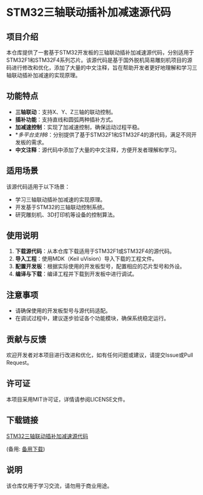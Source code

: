 # STM32三轴联动插补加减速源代码

## 项目介绍

本仓库提供了一套基于STM32开发板的三轴联动插补加减速源代码，分别适用于STM32F1和STM32F4系列芯片。该源代码是基于国外脱机简易雕刻机项目的源码进行修改和优化，添加了大量的中文注释，旨在帮助开发者更好地理解和学习三轴联动插补加减速的实现原理。

## 功能特点

- **三轴联动**：支持X、Y、Z三轴的联动控制。
- **插补功能**：支持直线和圆弧两种插补方式。
- **加减速控制**：实现了加减速控制，确保运动过程平稳。
- **多平台支持8*：分别提供了基于STM32F1和STM32F4的源代码，满足不同开发板的需求。
- **中文注释**：源代码中添加了大量的中文注释，方便开发者理解和学习。

## 适用场景

该源代码适用于以下场景：

- 学习三轴联动插补加减速的实现原理。
- 开发基于STM32的三轴联动控制系统。
- 研究雕刻机、3D打印机等设备的控制算法。

## 使用说明

1. **下载源代码**：从本仓库下载适用于STM32F1或STM32F4的源代码。
2. **导入工程**：使用MDK（Keil uVision）导入下载的工程文件。
3. **配置开发板**：根据实际使用的开发板型号，配置相应的芯片型号和外设。
4. **编译与下载**：编译工程并下载到开发板中进行调试。

## 注意事项

- 请确保使用的开发板型号与源代码适配。
- 在调试过程中，建议逐步验证各个功能模块，确保系统稳定运行。

## 贡献与反馈

欢迎开发者对本项目进行改进和优化，如有任何问题或建议，请提交Issue或Pull Request。

## 许可证

本项目采用MIT许可证，详情请参阅LICENSE文件。

## 下载链接
[STM32三轴联动插补加减速源代码](https://pan.quark.cn/s/1b8a20ae9290) 

(备用: [备用下载](https://pan.baidu.com/s/1iZrdGB8ILds5cjT7r-u2RQ?pwd=1234))

## 说明

该仓库仅用于学习交流，请勿用于商业用途。
